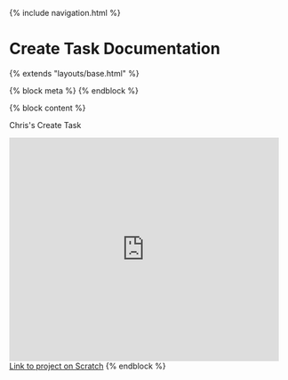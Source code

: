 {% include navigation.html %}

# Create Task Documentation

{% extends "layouts/base.html" %}

{% block meta %}
    <title>Create Task</title>
{% endblock %}

{% block content %}
    <p>Chris's Create Task</p>
    <div class="center">
        <iframe src="https://scratch.mit.edu/projects/639956612/embed" allowtransparency="true" width="485" height="402" frameborder="0" scrolling="no" allowfullscreen></iframe>
    </div>
    <a class="center" href="https://scratch.mit.edu/projects/639956612">Link to project on Scratch</a>
{% endblock %}
